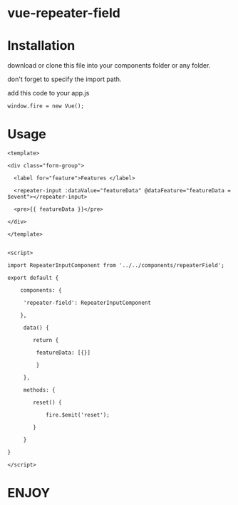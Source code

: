 # vue-repeater-field

# Installation
download or clone this file into your components folder or any folder.

don't forget to specify the import path.

add this code to your app.js

      
    window.fire = new Vue();
   


# Usage

    <template>
  
    <div class="form-group">
    
      <label for="feature">Features </label>

      <repeater-input :dataValue="featureData" @dataFeature="featureData = $event"></repeater-input>

      <pre>{{ featureData }}</pre>
  
    </div> 

    </template>


    <script>
  
    import RepeaterInputComponent from '../../components/repeaterField';

    export default {

        components: {

         'repeater-field': RepeaterInputComponent

        },

         data() {

            return {

             featureData: [{}]

             }

         },
         
         methods: {
         
            reset() {
         
                fire.$emit('reset');
         
            }
         
         }

    }

    </script>




# ENJOY
